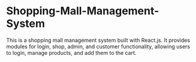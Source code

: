 # Shopping-Mall-Management-System
This is a shopping mall management system built with React.js. It provides modules for login, shop, admin, and customer functionality, allowing users to login, manage products, and add them to the cart.
